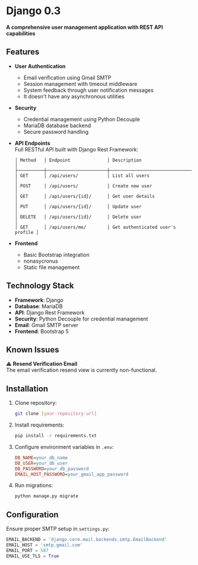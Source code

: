 # Django 0.3
**A comprehensive user management application with REST API capabilities**

## Features
- **User Authentication**  
  - Email verification using Gmail SMTP
  - Session management with timeout middleware
  - System feedback through user notification messages
  - It doesn't have any asynchronous utilities

- **Security**  
  - Credential management using Python Decouple
  - MariaDB database backend
  - Secure password handling

- **API Endpoints**  
  Full RESTful API built with Django Rest Framework:
  ```
  │ Method   │ Endpoint              │ Description                      │
  ├──────────┼───────────────────────┼──────────────────────────────────┤
  │ GET      │ /api/users/           │ List all users                   │
  │ POST     │ /api/users/           │ Create new user                  │
  │ GET      │ /api/users/{id}/      │ Get user details                 │
  │ PUT      │ /api/users/{id}/      │ Update user                      │
  │ DELETE   │ /api/users/{id}/      │ Delete user                      │
  │ GET      │ /api/users/me/        │ Get authenticated user's profile │
  ```

- **Frontend**  
  - Basic Bootstrap integration
  - nonasycronus
  - Static file management

## Technology Stack
- **Framework**: Django
- **Database**: MariaDB
- **API**: Django Rest Framework
- **Security**: Python Decouple for credential management
- **Email**: Gmail SMTP server
- **Frontend**: Bootstrap 5

## Known Issues
⚠️ **Resend Verification Email**  
The email verification resend view is currently non-functional.

## Installation
1. Clone repository:
   ```bash
   git clone [your-repository-url]
   ```
2. Install requirements:
   ```bash
   pip install -r requirements.txt
   
   ```
3. Configure environment variables in `.env`:
   ```ini
   DB_NAME=your_db_name
   DB_USER=your_db_user
   DB_PASSWORD=your_db_password
   EMAIL_HOST_PASSWORD=your_gmail_app_password
   ```
4. Run migrations:
   ```bash
   python manage.py migrate
   ```

## Configuration
Ensure proper SMTP setup in `settings.py`:
```python
EMAIL_BACKEND = 'django.core.mail.backends.smtp.EmailBackend'
EMAIL_HOST = 'smtp.gmail.com'
EMAIL_PORT = 587
EMAIL_USE_TLS = True
```
